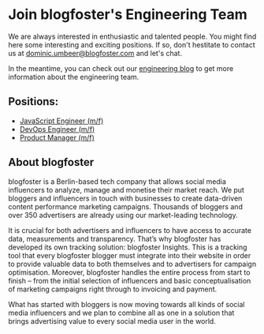 
# Join blogfoster's Engineering Team

We are always interested in enthusiastic and talented people. You might find here some interesting and exciting positions. If so, don't hestitate to contact us at dominic.umbeer@blogfoster.com and let's chat.

In the meantime, you can check out our [engineering blog](http://engineering.blogfoster.com) to get more information about the engineering team.

## Positions:

- [JavaScript Engineer (m/f)](javascript-engineer.md)
- [DevOps Engineer (m/f)](devops-engineer.md)
- [Product Manager (m/f)](product-manager.md)

## About blogfoster

blogfoster is a Berlin-based tech company that allows social media influencers to analyze, manage and monetise their market reach. We put bloggers and influencers in touch with businesses to create data-driven content performance marketing campaigns. Thousands of bloggers and over 350 advertisers are already using our market-leading technology.

It is crucial for both advertisers and influencers to have access to accurate data, measurements and transparency. That’s why blogfoster has developed its own tracking solution: blogfoster Insights. This is a tracking tool that every blogfoster blogger must integrate into their website in order to provide valuable data to both themselves and to advertisers for campaign optimisation. Moreover, blogfoster handles the entire process from start to finish – from the initial selection of influencers and basic conceptualisation of marketing campaigns right through to invoicing and payment.

What has started with bloggers is now moving towards all kinds of social media influencers and we plan to combine all as one in a solution that brings advertising value to every social media user in the world.
